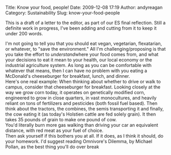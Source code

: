 Title: Know your food, people!
Date: 2009-12-08 17:19
Author: andyreagan
Category: Sustainability
Slug: know-your-food-people

This is a draft of a letter to the editor, as part of our ES final
reflection. Still a definite work in progress, I've been adding and
cutting from it to keep it under 200 words.

I'm not going to tell you that you should eat vegan, vegetarian,
flexatarian, or whatever, to "save the environment." All I'm
challenging/proposing is that you take the effort to *understand*where
your food comes from, and what your decisions to eat it mean to your
health, our local economy or the industrial agriculture system. As long
as you can be comfortable with whatever that means, then I can have no
problem with you eating a McDonald's cheeseburger for breakfast, lunch,
and dinner.  
Here's one real example: When thinking about whether to drive or walk
to campus, consider that cheeseburger for breakfast. Looking closely at
the way we grow corn today, it operates on genetically modified corn,
engineered to grow in close quarters, in vast monocultures, and heavily
reliant on tons of fertilizers and pesticides (both fossil fuel based).
Then think about the tractors, the combines, the semis transporting it
and finally, the cow eating it (as today's Holstien cattle are fed
solely grain). It then takes 35 pounds of grain to make one pound of
cow.  
You'd literally burn more gas walking than driving your car an
equivalent distance, with red meat as your fuel of choice.  
Then ask yourself if this bothers you at all. If it does, as I think it
should, do your homework. I'd suggest reading Omnivore's Dilemma, by
Michael Pollan, as the best thing you'll do over break
